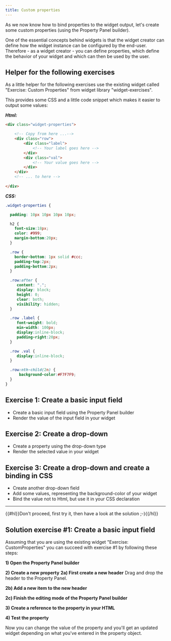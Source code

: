 ```yaml
---
title: Custom properties
---
```


As we now know how to bind properties to the widget output, let's create some custom properties (using the Property Panel builder).

One of the essential concepts behind widgets is that the widget creator can define how the widget instance can be configured by the end-user. Therefore - as a widget creator - you can define properties, which define the behavior of your widget and which can then be used by the user.

## Helper for the following exercises

As a little helper for the following exercises use the existing widget called "Exercise: Custom Properties" from widget library "widget-exercises".

This provides some CSS and a little code snippet which makes it easier to output some values:

***Html:***
```html
<div class="widget-properties">

	<!-- Copy from here ...-->
	<div class="row">
		<div class="label">
			<!-- Your label goes here -->
		</div>
		<div class="val">
			<!-- Your value goes here -->
		</div>
	</div>
	<!-- ... to here -->
	
</div>
```

***CSS:***
```css
.widget-properties {

  padding: 10px 10px 10px 10px;

  h2 {
	font-size:18px;
	color: #999;
	margin-bottom:20px;
  }

  .row {
	border-bottom: 1px solid #ccc;
	padding-top:2px;
	padding-bottom:2px;
  }

  .row:after {
	 content: ".";
	 display: block;
	 height: 0;
	 clear: both;
	 visibility: hidden;
  }

  .row .label {
	 font-weight: bold;
	 min-width: 100px;
	 display:inline-block;
	 padding-right:20px;
  }

  .row .val {
	 display:inline-block;
  }

  .row:nth-child(2n) {
	  background-color:#F7F7F9;
  }
}
```



## Exercise 1: Create a basic input field

- Create a basic input field using the Property Panel builder
- Render the value of the input field in your widget

## Exercise 2: Create a drop-down

- Create a property using the drop-down type
- Render the selected value in your widget

## Exercise 3: Create a drop-down and create a binding in CSS

- Create another drop-down field
- Add some values, representing the background-color of your widget
- Bind the value not to Html, but use it in your CSS declaration

---

{{#hl}}Don't proceed, first try it, then have a look at the solution ;-){{/hl}}


## Solution exercise #1: Create a basic input field

Assuming that you are using the existing widget "Exercise: CustomProperties" you can succeed with exercise #1 by following these steps:

**1) Open the Property Panel builder**

[](images/open-property-panel-builder.png)

**2) Create a new property**
**2a) First create a new header**
Drag and drop the header to the Property Panel.

[](images/create-header.gif)

**2b) Add a new item to the new header**

[](images/new-input-property.gif)

**2c) Finish the editing mode of the Property Panel builder**

**3) Create a reference to the property in your HTML**

[](images/add-reference.gif)

**4) Test the property**

Now you can change the value of the property and you'll get an updated widget depending on what you've entered in the property object.







